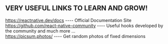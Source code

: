 ## VERY USEFUL LINKS TO LEARN AND GROW!
https://reactnative.dev/docs   ---- Official Documentation Site <br>
https://github.com/react-native-community    ---- Useful hooks developed by the community and much more ... <br>
https://picsum.photos/   ---- Get random photos of fixed dimensions
